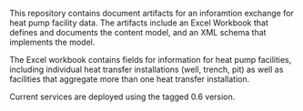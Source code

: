 This repository contains document artifacts for an inforamtion exchange for heat pump facility data. The artifacts include an Excel Workbook that defines and documents the content model, and an XML schema that implements the model.

The Excel workbook contains fields for information for heat pump facilities, including individual heat transfer installations (well, trench, pit) as well as facilities that aggregate more than one heat transfer installation.

Current services are deployed using the tagged 0.6 version.